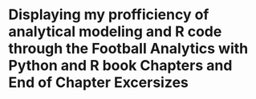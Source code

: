 # Displaying my profficiency of analytical modeling and R code through the Football Analytics with Python and R book Chapters and End of Chapter Excersizes

